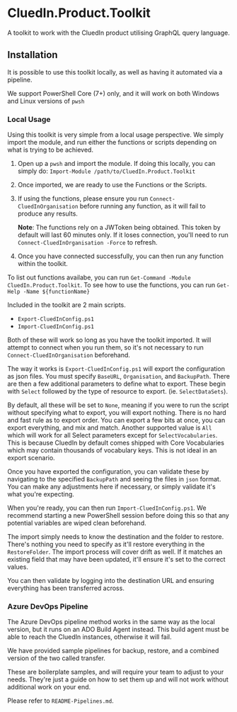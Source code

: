# CluedIn.Product.Toolkit

A toolkit to work with the CluedIn product utilising GraphQL query language.

## Installation

It is possible to use this toolkit locally, as well as having it automated via a pipeline. 

We support PowerShell Core (7+) only, and it will work on both Windows and Linux versions of `pwsh`

### Local Usage

Using this toolkit is very simple from a local usage perspective. We simply import the module, and run either the functions or scripts depending on what is trying to be achieved.

1. Open up a `pwsh` and import the module. If doing this locally, you can simply do:
    `Import-Module /path/to/CluedIn.Product.Toolkit`
1. Once imported, we are ready to use the Functions or the Scripts.
1. If using the functions, please ensure you run `Connect-CluedInOrganisation` before running any function, as it will fail to produce any results.

    **Note**: The functions rely on a JWToken being obtained. This token by default will last 60 minutes only. If it loses connection, you'll need to run `Connect-CluedInOrganisation -Force` to refresh.
    
1. Once you have connected successfully, you can then run any function within the toolkit. 

To list out functions availabe, you can run `Get-Command -Module CluedIn.Product.Toolkit`.
To see how to use the functions, you can run `Get-Help -Name ${functionName}`

Included in the toolkit are 2 main scripts.
- `Export-CluedInConfig.ps1`
- `Import-CluedInConfig.ps1`

Both of these will work so long as you have the toolkit imported. It will attempt to connect when you run them, so it's not necessary to run `Connect-CluedInOrganisation` beforehand.

The way it works is `Export-CluedInConfig.ps1` will export the configuration as json files.
You must specify `BaseURL`, `Organisation`, and `BackupPath`. There are then a few additional parameters to define what to export. These begin with `Select` followed by the type of resource to export. (ie. `SelectDataSets`).

By default, all these will be set to `None`, meaning if you were to run the script without specifying what to export, you will export nothing. There is no hard and fast rule as to export order. You can export a few bits at once, you can export everything, and mix and match. Another supported value is `All` which will work for all Select parameters except for `SelectVocabularies`. This is because CluedIn by default comes shipped with Core Vocabularies which may contain thousands of vocabulary keys. This is not ideal in an export scenario.

Once you have exported the configuration, you can validate these by navigating to the specified `BackupPath` and seeing the files in `json` format. You can make any adjustments here if necessary, or simply validate it's what you're expecting.

When you're ready, you can then run `Import-CluedInConfig.ps1`. We recommend starting a new PowerShell session before doing this so that any potential variables are wiped clean beforehand.

The import simply needs to know the destination and the folder to restore. There's nothing you need to specify as it'll restore everything in the `RestoreFolder`. The import process will cover drift as well. If it matches an existing field that may have been updated, it'll ensure it's set to the correct values.

You can then validate by logging into the destination URL and ensuring everything has been transferred across.

### Azure DevOps Pipeline

The Azure DevOps pipeline method works in the same way as the local version, but it runs on an ADO Build Agent instead. This build agent must be able to reach the CluedIn instances, otherwise it will fail.

We have provided sample pipelines for backup, restore, and a combined version of the two called transfer.

These are boilerplate samples, and will require your team to adjust to your needs. They're just a guide on how to set them up and will not work without additional work on your end. 

Please refer to `README-Pipelines.md`.
